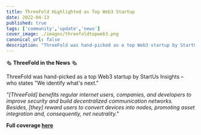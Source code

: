 ```yaml
---
title: ThreeFold Highlighted as Top Web3 Startup
date: 2022-04-13
published: true
tags: ['community','update','news']
cover_image: ./images/threefoldtopweb3.png
canonical_url: false
description: "ThreeFold was hand-picked as a top Web3 startup by StartUs Insights!"
---
```


🗞 **ThreeFold in the News** 🗞

ThreeFold was hand-picked as a top Web3 startup by StartUs Insights – who states "We identify what's next."

*"[ThreeFold] benefits regular internet users, companies, and developers to improve security and build decentralized communication networks. Besides, [they] reward users to convert devices into nodes, promoting asset integration and, consequently, net neutrality."*

**Full coverage [here](https://www.startus-insights.com/innovators-guide/web3-startups/)**